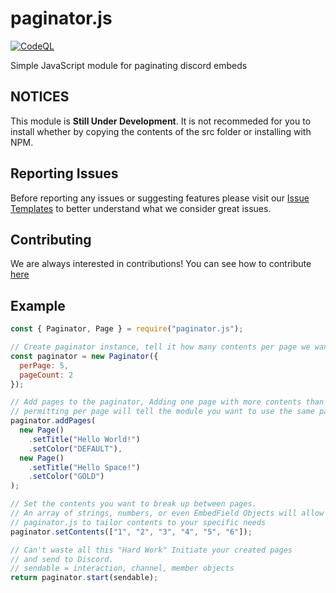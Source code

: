 # paginator.js
[![CodeQL](https://github.com/Moros0741/paginator.js/actions/workflows/codeql-analysis.yml/badge.svg)](https://github.com/Moros0741/paginator.js/actions/workflows/codeql-analysis.yml)

 Simple JavaScript module for paginating discord embeds

## NOTICES

This module is **Still Under Development**. It is not recommeded for you to install whether by copying the contents of the src folder or installing with NPM.

## Reporting Issues

Before reporting any issues or suggesting features please visit our [Issue Templates](.github/ISSUE_TEMPLATE) to better understand what we consider great issues.

## Contributing

We are always interested in contributions! You can see how to contribute [here](CONTRIBUTING.md)

## Example

```js
const { Paginator, Page } = require("paginator.js");

// Create paginator instance, tell it how many contents per page we want and how many pages 
const paginator = new Paginator({
  perPage: 5,
  pageCount: 2
});

// Add pages to the paginator, Adding one page with more contents than you
// permitting per page will tell the module you want to use the same page multiple times.
paginator.addPages(
  new Page()
    .setTitle("Hello World!")
    .setColor("DEFAULT"),
  new Page()
    .setTitle("Hello Space!")
    .setColor("GOLD")
);

// Set the contents you want to break up between pages.
// An array of strings, numbers, or even EmbedField Objects will allow
// paginator.js to tailor contents to your specific needs
paginator.setContents(["1", "2", "3", "4", "5", "6"]);

// Can't waste all this "Hard Work" Initiate your created pages
// and send to Discord. 
// sendable = interaction, channel, member objects
return paginator.start(sendable);
```

